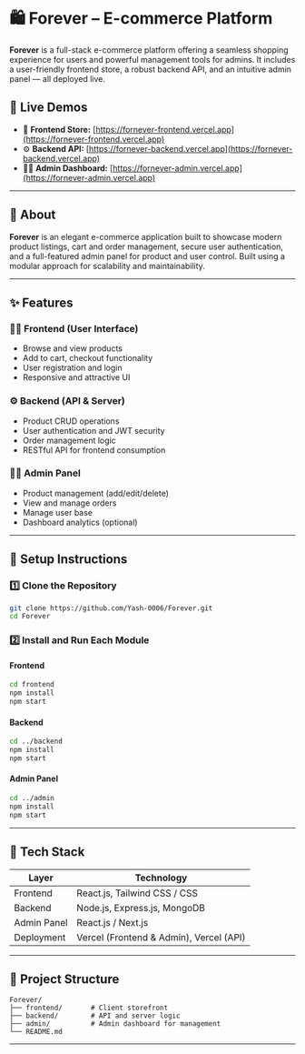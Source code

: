 # 🛍️ Forever – E-commerce Platform

**Forever** is a full-stack e-commerce platform offering a seamless shopping experience for users and powerful management tools for admins. It includes a user-friendly frontend store, a robust backend API, and an intuitive admin panel — all deployed live.

## 🔗 Live Demos

- 🛒 **Frontend Store:** [https://fornever-frontend.vercel.app](https://fornever-frontend.vercel.app)  
- ⚙️ **Backend API:** [https://fornever-backend.vercel.app](https://fornever-backend.vercel.app)  
- 🧑‍💼 **Admin Dashboard:** [https://fornever-admin.vercel.app](https://fornever-admin.vercel.app)

---

## 📖 About

**Forever** is an elegant e-commerce application built to showcase modern product listings, cart and order management, secure user authentication, and a full-featured admin panel for product and user control. Built using a modular approach for scalability and maintainability.

---

## ✨ Features

### 🧑‍💻 Frontend (User Interface)
- Browse and view products
- Add to cart, checkout functionality
- User registration and login
- Responsive and attractive UI

### ⚙️ Backend (API & Server)
- Product CRUD operations
- User authentication and JWT security
- Order management logic
- RESTful API for frontend consumption

### 🧑‍💼 Admin Panel
- Product management (add/edit/delete)
- View and manage orders
- Manage user base
- Dashboard analytics (optional)

---

## 🚀 Setup Instructions

### 1️⃣ Clone the Repository

```bash
git clone https://github.com/Yash-0006/Forever.git
cd Forever
```

### 2️⃣ Install and Run Each Module

#### Frontend
```bash
cd frontend
npm install
npm start
```

#### Backend
```bash
cd ../backend
npm install
npm start
```

#### Admin Panel
```bash
cd ../admin
npm install
npm start
```

---

## 🧰 Tech Stack

| Layer         | Technology                      |
|---------------|----------------------------------|
| Frontend      | React.js, Tailwind CSS / CSS     |
| Backend       | Node.js, Express.js, MongoDB     |
| Admin Panel   | React.js / Next.js               |
| Deployment    | Vercel (Frontend & Admin), Vercel (API) |

---

## 📂 Project Structure

```
Forever/
├── frontend/       # Client storefront
├── backend/        # API and server logic
├── admin/          # Admin dashboard for management
└── README.md
```

---

